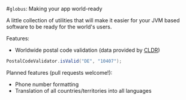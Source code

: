 #`globus`: Making your app world-ready

A little collection of utilities that will make it easier for your
JVM based software to be ready for the world's users.

Features:

- Worldwide postal code validation (data provided by [CLDR](http://cldr.unicode.org/))

```java
PostalCodeValidator.isValid("DE", "10407");
```

Planned features (pull requests welcome!):
- Phone number formatting
- Translation of all countries/territories into all languages
